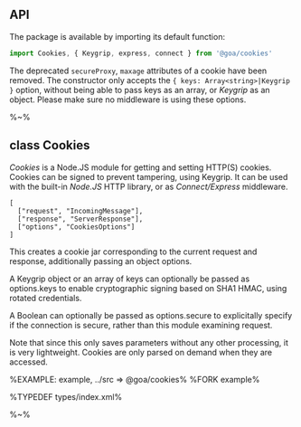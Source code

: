 ## API

The package is available by importing its default function:

```js
import Cookies, { Keygrip, express, connect } from '@goa/cookies'
```

The deprecated `secureProxy`, `maxage` attributes of a cookie have been removed. The constructor only accepts the `{ keys: Array<string>|Keygrip }` option, without being able to pass keys as an array, or _Keygrip_ as an object. Please make sure no middleware is using these options.

%~%

## class Cookies

_Cookies_ is a Node.JS module for getting and setting HTTP(S) cookies. Cookies can be signed to prevent tampering, using Keygrip. It can be used with the built-in _Node.JS_ HTTP library, or as _Connect/Express_ middleware.

```## constructor => Cookies
[
  ["request", "IncomingMessage"],
  ["response", "ServerResponse"],
  ["options", "CookiesOptions"]
]
```

This creates a cookie jar corresponding to the current request and response, additionally passing an object options.

A Keygrip object or an array of keys can optionally be passed as options.keys to enable cryptographic signing based on SHA1 HMAC, using rotated credentials.

A Boolean can optionally be passed as options.secure to explicitally specify if the connection is secure, rather than this module examining request.

Note that since this only saves parameters without any other processing, it is very lightweight. Cookies are only parsed on demand when they are accessed.

%EXAMPLE: example, ../src => @goa/cookies%
%FORK example%

%TYPEDEF types/index.xml%

%~%